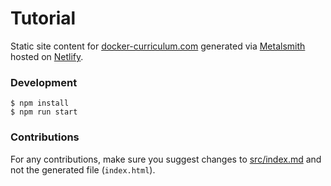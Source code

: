# Tutorial

Static site content for [docker-curriculum.com](https://docker-curriculum.com) generated via [Metalsmith](http://www.metalsmith.io/) hosted on [Netlify](https://www.netlify.com/).

### Development

```
$ npm install
$ npm run start
```


### Contributions

For any contributions, make sure you suggest changes to [src/index.md](https://github.com/prakhar1989/docker-curriculum/blob/master/tutorial/src/index.md) and not the generated file (`index.html`).
